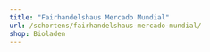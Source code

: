 ```yaml
---
title: "Fairhandelshaus Mercado Mundial"
url: /schortens/fairhandelshaus-mercado-mundial/
shop: Bioladen
---
```


